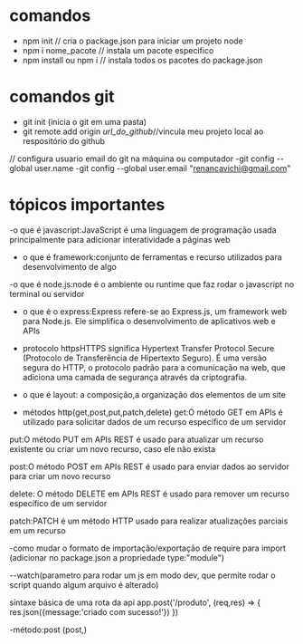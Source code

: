 # comandos
- npm init // cria o package.json para iniciar um projeto node
- npm i nome_pacote // instala um pacote especifico
- npm install ou npm i // instala todos os pacotes do package.json


# comandos git
- git init (inicia o git em uma pasta)
- git remote add origin _url_do_github_//vincula meu projeto local ao respositório do github

// configura usuario email do git na máquina ou computador
-git config --global user.name
-git config --global user.email "renancavichi@gmail.com" 


# tópicos importantes
-o que é javascript:JavaScript é uma linguagem de programação usada principalmente para adicionar interatividade a páginas web

- o que é framework:conjunto de ferramentas e recurso utilizados para desenvolvimento de algo

-o que é node.js:node é o ambiente ou runtime que faz rodar o javascript no terminal ou servidor 

- o que é o express:Express refere-se ao Express.js, um framework web para Node.js. Ele simplifica o desenvolvimento de aplicativos web e APIs 

- protocolo httpsHTTPS significa Hypertext Transfer Protocol Secure (Protocolo de Transferência de Hipertexto Seguro). É uma versão segura do HTTP, o protocolo padrão para a comunicação na web, que adiciona uma camada de segurança através da criptografia.

- o que é layout: a composição,a organização dos elementos de um site

- métodos http(get,post,put,patch,delete)
get:O método GET em APIs é utilizado para solicitar dados de um recurso específico de um servidor

put:O método PUT em APIs REST é usado para atualizar um recurso existente ou criar um novo recurso, caso ele não exista

post:O método POST em APIs REST é usado para enviar dados ao servidor para criar um novo recurso

delete: O método DELETE em APIs REST é usado para remover um recurso específico de um servidor

patch:PATCH é um método HTTP usado para realizar atualizações parciais em um recurso

-como mudar o formato de importação/exportação de require para import
(adicionar no package.json a propriedade type:"module")

--watch(parametro para rodar um js em modo dev, que permite rodar o script quando algum arquivo é alterado)

sintaxe básica de uma rota da api
app.post('/produto', (req,res) => {
    res.json({message:'criado com sucesso!'})
})

-método:post (post,)
